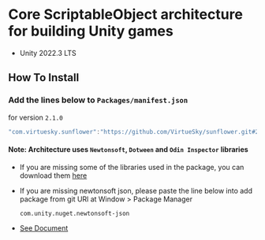 # Core ScriptableObject architecture for building Unity games
- Unity 2022.3 LTS
## How To Install

### Add the lines below to `Packages/manifest.json`

for version `2.1.0`
```csharp
"com.virtuesky.sunflower":"https://github.com/VirtueSky/sunflower.git#2.1.0",
```

#### Note: Architecture uses `Newtonsoft`, `Dotween` and `Odin Inspector` libraries
- If you are missing some of the libraries used in the package, you can download them [here](https://drive.google.com/drive/folders/1OdT5EfMDfkQsEleMM6C2-HHav9o0neTS)
- If you are missing newtonsoft json, please paste the line below into add package from git URl at Window > Package Manager
  ```
  com.unity.nuget.newtonsoft-json
  ```

- [See Document](https://github.com/VirtueSky/sunflower/wiki)
